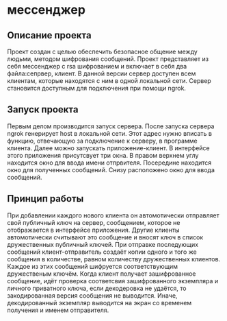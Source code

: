 мессенджер
===========

Описание проекта
-----------
Проект создан с целью обеспечить безопасное общение между людьми, методом шифрования сообщений.
Проект представляет из себя мессенджер с rsa шифрованием и включает в себя два файла:сепрвер, клиент.
В данной версии сервер доступен всем клиентам, которые находятся с ним в одной локальной сети. Сервер становится доступным для подключения при помощи ngrok.

Запуск проекта
-----------
Первым делом производится запуск сервера. После запуска сервера ngrok генерирует host в локальной сети. Этот адрес нужно вписать в функцию, отвечающую за подключение к серверу, в программе клиента. 
Далее можно запускать приложение-клиент. В интерфейсе этого приложения присутсвует три окна. В правом верхнем углу находится окно для ввода имени отпрвителя. Посередине находится окно для полученных сообщений. 
Снизу расположено окно для ввода сообщений.

Принцип работы
-----------
При добавлении каждого нового клиента он автомотически отправляет свой публичный ключ на сервер, сообщением, которое не отображается в интерфейсе приложения. 
Другие клиенты автомотически считывают это сообщение и вносят ключ в список дружественных публичный ключей. При отправке последующих сообщений клиент-отправитель создаёт копии одного и того же сообщения в количестве, равном количеству дружественных клиентов.
Каждое из этих сообщений шифруется соответствующим дружественым ключём. Когда клиент получает зашифрованное сообщение, идёт проверка соответсвия зашифрованного экземпляра и личного приватного ключа, если декодеровка не удаётся, то закодированная версия сообщения не выводится.
Иначе, декодированный экземпляр выводится на экран со временем получения и именем отправителя.
